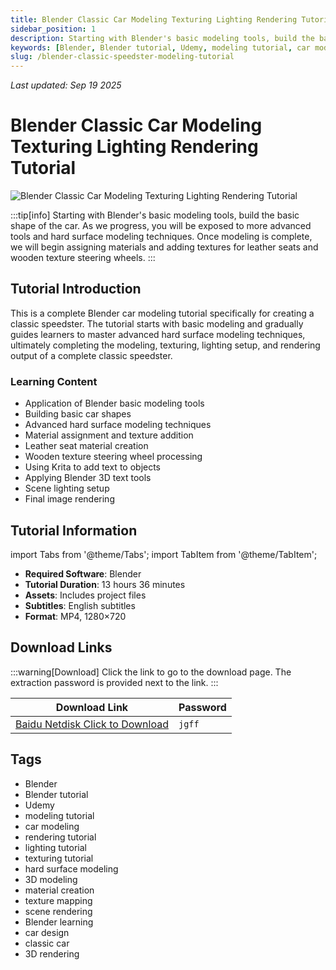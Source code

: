 ```yaml
---
title: Blender Classic Car Modeling Texturing Lighting Rendering Tutorial Udemy – Create a Classic Speedster with Blender
sidebar_position: 1
description: Starting with Blender's basic modeling tools, build the basic shape of the car, learn advanced hard surface modeling techniques, assign materials and add textures for leather seats and wooden texture steering wheels, set up lighting and render final images.
keywords: [Blender, Blender tutorial, Udemy, modeling tutorial, car modeling, rendering tutorial, lighting tutorial, texturing tutorial, hard surface modeling, 3D modeling]
slug: /blender-classic-speedster-modeling-tutorial
---
```

<!--Above is frontmatter Part-generate depend on content meet Google Seo, you need to balance automation efficiency with Google's core ranking factors—especially E-E-A-T (Experience, Expertise, Authoritativeness, Trustworthiness) -->
*Last updated: Sep 19 2025*<!--generate depend on file modified time -->

<!--First Part-This is Title -->
# Blender Classic Car Modeling Texturing Lighting Rendering Tutorial

<!--Second Part-This is First Banner -->
![Blender Classic Car Modeling Texturing Lighting Rendering Tutorial](https://www.gfxcamp.com/wp-content/uploads/2025/09/Create-a-Classic-Speedster-with-Blender.jpg)

:::tip[info]
Starting with Blender's basic modeling tools, build the basic shape of the car. As we progress, you will be exposed to more advanced tools and hard surface modeling techniques. Once modeling is complete, we will begin assigning materials and adding textures for leather seats and wooden texture steering wheels.
:::

## Tutorial Introduction

This is a complete Blender car modeling tutorial specifically for creating a classic speedster. The tutorial starts with basic modeling and gradually guides learners to master advanced hard surface modeling techniques, ultimately completing the modeling, texturing, lighting setup, and rendering output of a complete classic speedster.

### Learning Content

- Application of Blender basic modeling tools
- Building basic car shapes
- Advanced hard surface modeling techniques
- Material assignment and texture addition
- Leather seat material creation
- Wooden texture steering wheel processing
- Using Krita to add text to objects
- Applying Blender 3D text tools
- Scene lighting setup
- Final image rendering

## Tutorial Information

import Tabs from '@theme/Tabs';
import TabItem from '@theme/TabItem';

<Tabs>
  <TabItem value="info" label="Basic Information" default>
    <ul>
      <li><strong>Required Software</strong>: Blender</li>
      <li><strong>Tutorial Duration</strong>: 13 hours 36 minutes</li>
      <li><strong>Assets</strong>: Includes project files</li>
      <li><strong>Subtitles</strong>: English subtitles</li>
      <li><strong>Format</strong>: MP4, 1280×720</li>
    </ul>
  </TabItem>
</Tabs>

## Download Links

:::warning[Download]
Click the link to go to the download page. The extraction password is provided next to the link.
:::

| Download Link | Password |
|---------------|----------|
| [Baidu Netdisk Click to Download](https://pan.baidu.com/s/1MxR_ZYSgi3Xc3AfXmxV3Iw?pwd=jgff) | `jgff` |


## Tags

- Blender
- Blender tutorial
- Udemy
- modeling tutorial
- car modeling
- rendering tutorial
- lighting tutorial
- texturing tutorial
- hard surface modeling
- 3D modeling
- material creation
- texture mapping
- scene rendering
- Blender learning
- car design
- classic car
- 3D rendering
